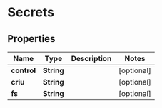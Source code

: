 

# Secrets

## Properties

Name | Type | Description | Notes
------------ | ------------- | ------------- | -------------
**control** | **String** |  |  [optional]
**criu** | **String** |  |  [optional]
**fs** | **String** |  |  [optional]



